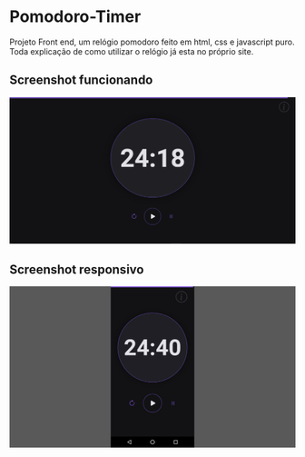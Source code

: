 # Pomodoro-Timer
Projeto Front end, um relógio pomodoro feito em html, css e javascript puro.
Toda explicação de como utilizar o relógio já esta no próprio site.
<h2>Screenshot funcionando</h2>
<img src="Screenshot_tela.png"></img>

<h2>Screenshot responsivo</h2>
<img src="Screenshot_responsive.png"></img>

